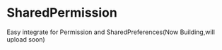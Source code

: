 # SharedPermission
Easy integrate for Permission and SharedPreferences(Now Building,will upload soon) 
